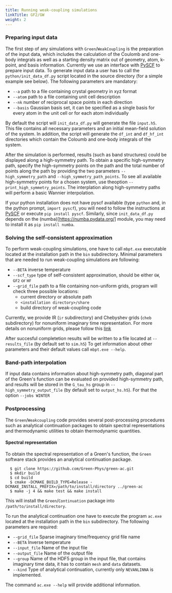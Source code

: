 ```yaml
---
title: Running weak-coupling simulations
linkTitle: GF2/GW
weight: 2
---
```


### Preparing input data

The first step of any simulations with `Green`/`WeakCoupling` is the preparation of the input data, which includes the calculation of the Coulomb and one-body integrals as well as a starting density matrix out of geometry, atom, k-point, and basis information.
Currently  we use an interface with [PySCF](https://pyscf.org/) to prepare input data.
To generate input data a user has to call the `python/init_data_df.py` script located in the source directory (for a simple example see below).
The following parameters are mandatory:

  - `--a`  path to a file containing crystal geometry in xyz format
  - `--atom`  path to a file containing unit cell description
  - `--nk`  number of reciprocal space points in each direction
  - `--basis`  Gaussian basis set, it can be specified as a single basis for every atom in the unit cell or for each atom individually

By default the script will  `init_data_df.py` will generate the file `input.h5`. This file contains all necessary parameters and an initial mean-field solution of the system. In addition, the script will generate the `df_int` and `df_hf_int` directories
which contain the Coloumb and one-body integrals of the system.

After the simulation is performed, results (such as band structures) could be displayed along a high-symmetry path. To obtain a specific high-symmetry path, 
specify the high-symmetry points on the path and the total number of points along the path by providing the two parameters `--high_symmetry_path` and `--high_symmetry_path_points`.
To see all available high-symmetry points for a chosen system, use theoption `--print_high_symmetry_points`.
The interplation along high-symmetry paths will perform a basic Wannier interpolation.

If your python installation does not have pyscf available (type `python` and, in the python prompt, `import pyscf`), you will need to follow the instructions at [PySCF](https://pyscf.org/) or execute `pip install pyscf`. Similarly, since `init_data_df.py` depends on the (numba)[https://numba.pydata.org/] module, you may need to install it as `pip install numba`.


### Solving the self-consistent approximation

To perform weak-coupling simulations, one have to call `mbpt.exe` executable located at the installation path in the `bin` subdirectory.
Minimal parameters that are needed to run weak-coupling simulations are following:

  - `--BETA`  inverse temperature
  - `--scf_type` type of self-consistent approximation, should be either `GW`, `GF2` or `HF`
  - `--grid_file`  path to a file containing non-uniform grids, program will check three possible locations:
    - current directory or absolute path
    - `<installation directory>/share`
    - build directory of weak-coupling code

Currently, we provide IR (`ir` subdirectory) and Chebyshev grids (`cheb` subdirectory) for nonuniform imaginary time representation.
For more details on nonuniform grids, please follow this [link](/docs/tutorials/matsubara-and-imaginary-time)


After succesful completetion results will be written to a file located at `--results_file` (by default set to `sim.h5`)
To get information about other parameters and their default values call `mbpt.exe --help`. 

### Band-path interpolation

If input data contains information about high-symmetry path,
diagonal part of the Green's function can be evaluated on provided high-symmetry path, and results will be stored in the `G_tau_hs` group in `--high_symmetry_output_file` 
(by default set to `output_hs.h5`).
For that the option `--jobs WINTER`

### Postprocessing

The `Green`/`Weakcoupling` code provides several post-processing procedures such as analytical continuation packages to obtain spectral representations and
thermodynamic utilities to obtain thermodynamic quantities.

#### Spectral representation

To obtain the spectral representation of a Green's function, the `Green` software stack provides an analytical continuation package.

```ShellSession
  $ git clone https://github.com/Green-Phys/green-ac.git
  $ mkdir build
  $ cd build
  $ cmake -DCMAKE_BUILD_TYPE=Release -DCMAKE_INSTALL_PREFIX=/path/to/install/directory ../green-ac
  $ make -j 4 && make test && make install
```

This will install the `Green`/`Continuation` package into `/path/to/install/directory`.

To run the analytical continuation one have to execute the program `ac.exe` located at the installation path in the `bin` subdirectory.
The following parameters are required:
  - `--grid_file`  Sparse imaginary time/frequency grid file name
  - `--BETA`  Inverse temperature
  - `--input_file`  Name of the input file
  - `--output_file`  Name of the output file
  - `--group`  Name of the HDF5 group in the input file, that contains imaginary time data, it has to contain `mesh` and `data` datasets.
  - `--kind`  Type of analytical continuation, currently only `NEVANLINNA` is implemented.

The command `ac.exe --help` will provide additional information.


